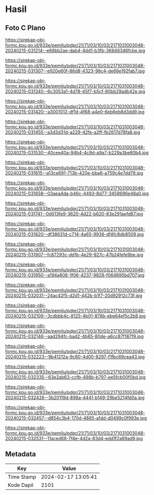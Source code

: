 # Hasil

## Foto C Plano

https://sirekap-obj-formc.kpu.go.id/933e/pemilu/pdpr/21/71/03/10/03/2171031003048-20240215-031214--e66bb2ae-dab4-4dd1-b3fb-36848346fcbe.jpg

https://sirekap-obj-formc.kpu.go.id/933e/pemilu/pdpr/21/71/03/10/03/2171031003048-20240215-031307--e920e60f-86d8-4323-98c4-de66e192fab7.jpg

https://sirekap-obj-formc.kpu.go.id/933e/pemilu/pdpr/21/71/03/10/03/2171031003048-20240215-031345--6c3053a1-4d78-45f7-b5cf-80bb29adb42e.jpg

https://sirekap-obj-formc.kpu.go.id/933e/pemilu/pdpr/21/71/03/10/03/2171031003048-20240215-031420--a3001012-df1d-4f68-a4e0-6eb6eb8d3dd9.jpg

https://sirekap-obj-formc.kpu.go.id/933e/pemilu/pdpr/21/71/03/10/03/2171031003048-20240215-031455--a3d3d31d-a229-42fe-a2ff-fb2617d78fa8.jpg

https://sirekap-obj-formc.kpu.go.id/933e/pemilu/pdpr/21/71/03/10/03/2171031003048-20240215-031530--40cee40a-94b4-4c9d-a9a7-b229a3be80b4.jpg

https://sirekap-obj-formc.kpu.go.id/933e/pemilu/pdpr/21/71/03/10/03/2171031003048-20240215-031615--a13ce691-713b-420e-bba6-a759c4e7dd79.jpg

https://sirekap-obj-formc.kpu.go.id/933e/pemilu/pdpr/21/71/03/10/03/2171031003048-20240215-031658--03aea4da-b46c-4493-8d77-3458696e48a0.jpg

https://sirekap-obj-formc.kpu.go.id/933e/pemilu/pdpr/21/71/03/10/03/2171031003048-20240215-031741--0d013fe9-3620-4d22-b620-83e291aefd87.jpg

https://sirekap-obj-formc.kpu.go.id/933e/pemilu/pdpr/21/71/03/10/03/2171031003048-20240215-031820--df38631d-c714-4a65-9936-df4fc8db8509.jpg

https://sirekap-obj-formc.kpu.go.id/933e/pemilu/pdpr/21/71/03/10/03/2171031003048-20240215-031907--fc87293c-dd1b-4e29-927c-47b24fefe9be.jpg

https://sirekap-obj-formc.kpu.go.id/933e/pemilu/pdpr/21/71/03/10/03/2171031003048-20240215-031950--a194a806-1f06-4237-9828-f064695bd707.jpg

https://sirekap-obj-formc.kpu.go.id/933e/pemilu/pdpr/21/71/03/10/03/2171031003048-20240215-032031--24ac42f5-d2d1-442b-b1f7-20d92912c73f.jpg

https://sirekap-obj-formc.kpu.go.id/933e/pemilu/pdpr/21/71/03/10/03/2171031003048-20240215-032109--3cdbbb4c-8125-4b01-878b-ebe64ef5c2b8.jpg

https://sirekap-obj-formc.kpu.go.id/933e/pemilu/pdpr/21/71/03/10/03/2171031003048-20240215-032146--aad294fc-bad2-4b85-80de-a6cc87f187f9.jpg

https://sirekap-obj-formc.kpu.go.id/933e/pemilu/pdpr/21/71/03/10/03/2171031003048-20240215-032223--9b41212a-9c60-4d00-8297-f1fbc69cea43.jpg

https://sirekap-obj-formc.kpu.go.id/933e/pemilu/pdpr/21/71/03/10/03/2171031003048-20240215-032335--63e2ab63-ccfb-498b-b797-ee5fcb00f0bd.jpg

https://sirekap-obj-formc.kpu.go.id/933e/pemilu/pdpr/21/71/03/10/03/2171031003048-20240215-032426--3b20119d-898a-4441-b149-29be5214fd0a.jpg

https://sirekap-obj-formc.kpu.go.id/933e/pemilu/pdpr/21/71/03/10/03/2171031003048-20240215-032457--d854c3b4-170d-4885-a1dd-d0499c0f993e.jpg

https://sirekap-obj-formc.kpu.go.id/933e/pemilu/pdpr/21/71/03/10/03/2171031003048-20240215-032531--11aced68-7f4e-4d2a-83d4-edd1f2a89ad9.jpg


## Metadata

| Key        | Value               |
| ---------- | ------------------- |
| Time Stamp | 2024-02-17 13:05:41 |
| Kode Dapil | 2101                |



